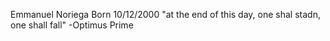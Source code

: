 Emmanuel Noriega
Born 10/12/2000
"at the end of this day, one shal stadn, one shall fall"
-Optimus Prime

